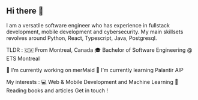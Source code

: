 ## Hi there 👋
I am a versatile software engineer who has experience in fullstack development, mobile development and cybersecurity. 
My main skillsets revolves around Python, React, Typescript, Java, Postgresql.

TLDR :
🇨🇦 From Montreal, Canada
🎓 Bachelor of Software Engineering @ ETS Montreal

🔭 I’m currently working on merMaid
🌱 I’m currently learning Palantir AIP


My interests :
💻 Web & Mobile Development and Machine Learning
🧠 Reading books and articles
Get in touch !
